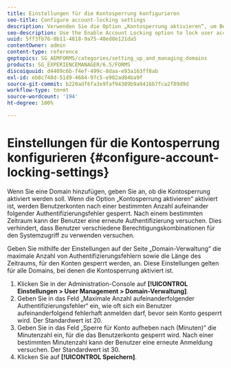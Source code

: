 ```yaml
---
title: Einstellungen für die Kontosperrung konfigurieren
seo-title: Configure account-locking settings
description: Verwenden Sie die Option „Kontosperrung aktivieren“, um Benutzerkonten nach einer bestimmten Anzahl aufeinanderfolgender Authentifizierungsfehler zu sperren.
seo-description: Use the Enable Account Locking option to lock user accounts after a specified number of consecutive authentication failures.
uuid: 5ff3fb76-8b11-4818-9a75-40ed8e121da5
contentOwner: admin
content-type: reference
geptopics: SG_AEMFORMS/categories/setting_up_and_managing_domains
products: SG_EXPERIENCEMANAGER/6.5/FORMS
discoiquuid: d4409c6b-f4ef-499c-8daa-e93a163ff8ab
exl-id: eb8c748d-51d9-4684-97c5-e982ad84ba9f
source-git-commit: b220adf6fa3e9faf94389b9a9416b7fca2f89d9d
workflow-type: tm+mt
source-wordcount: '194'
ht-degree: 100%

---
```


# Einstellungen für die Kontosperrung konfigurieren {#configure-account-locking-settings}

Wenn Sie eine Domain hinzufügen, geben Sie an, ob die Kontosperrung aktiviert werden soll. Wenn die Option „Kontosperrung aktivieren“ aktiviert ist, werden Benutzerkonten nach einer bestimmten Anzahl aufeinander folgender Authentifizierungsfehler gesperrt. Nach einem bestimmten Zeitraum kann der Benutzer eine erneute Authentifizierung versuchen. Dies verhindert, dass Benutzer verschiedene Berechtigungskombinationen für den Systemzugriff zu verwenden versuchen.

Geben Sie mithilfe der Einstellungen auf der Seite „Domain-Verwaltung“ die maximale Anzahl von Authentifizierungsfehlern sowie die Länge des Zeitraums, für den Konten gesperrt werden, an. Diese Einstellungen gelten für alle Domains, bei denen die Kontosperrung aktiviert ist.

1. Klicken Sie in der Administration-Console auf **[!UICONTROL Einstellungen > User Management > Domain-Verwaltung]**.
1. Geben Sie in das Feld „Maximale Anzahl aufeinanderfolgender Authentifizierungsfehler“ ein, wie oft sich ein Benutzer aufeinanderfolgend fehlerhaft anmelden darf, bevor sein Konto gesperrt wird. Der Standardwert ist 20.
1. Geben Sie in das Feld „Sperre für Konto aufheben nach (Minuten)“ die Minutenzahl ein, für die das Benutzerkonto gesperrt wird. Nach einer bestimmten Minutenzahl kann der Benutzer eine erneute Anmeldung versuchen. Der Standardwert ist 30.
1. Klicken Sie auf **[!UICONTROL Speichern]**.
